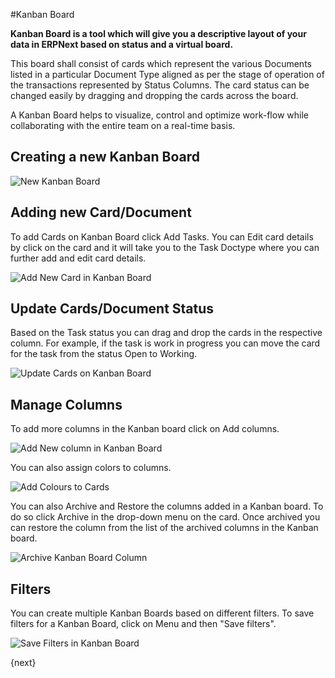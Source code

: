 <!-- add-breadcrumbs -->
#Kanban Board

**Kanban Board is a tool which will give you a descriptive layout of your data in ERPNext based on status and a virtual board.**

This board shall consist of cards which represent the various Documents listed in a particular Document Type aligned as per the stage of operation of the transactions represented by Status Columns. The card status can be changed easily by dragging and dropping the cards across the board.

A Kanban Board helps to visualize, control and optimize work-flow while collaborating with the entire team on a real-time basis.

## Creating a new Kanban Board

![New Kanban Board](/docs/v13/assets/img/customize/create-kanban-board.gif)

## Adding new Card/Document

To add Cards on Kanban Board click Add Tasks. You can Edit card details by click on the card and it will take you to the Task Doctype where you can further add and edit card details.

![Add New Card in Kanban Board](/docs/v13/assets/img/customize/add-card-in-kanban-board.gif)

## Update Cards/Document Status

Based on the Task status you can drag and drop the cards in the respective column. For example, if the task is work in progress you can move the card for the task from the status Open to Working.

![Update Cards on Kanban Board](/docs/v13/assets/img/customize/update-kanban-board.gif)

## Manage Columns

To add more columns in the Kanban board click on Add columns.

![Add New column in Kanban Board](/docs/v13/assets/img/customize/add-column-in-kanban-board.gif)

You can also assign colors to columns.

![Add Colours to Cards](/docs/v13/assets/img/customize/add-colour-in-kanban-board.gif)

You can also Archive and Restore the columns added in a Kanban board. To do so click Archive in the drop-down menu on the card. Once archived you can restore the column from the list of the archived columns in the Kanban board.

![Archive Kanban Board Column](/docs/v13/assets/img/customize/archive-kanban-board-column.gif)

## Filters

You can create multiple Kanban Boards based on different filters. To save filters for a Kanban Board, click on Menu and then "Save filters".

![Save Filters in Kanban Board](/docs/v13/assets/img/customize/filter-cards-in-kanban-board.gif)

{next}
